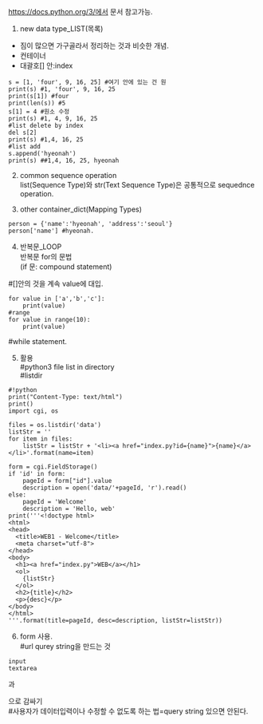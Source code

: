 https://docs.python.org/3/에서 문서 참고가능.<br>

1. new data type_LIST(목록)<br>
- 짐이 많으면 가구골라서 정리하는 것과 비슷한 개념.<br>
- 컨테이너<br>
- 대괄호[] 안:index<br>


```
s = [1, 'four', 9, 16, 25] #여기 안에 있는 건 원
print(s) #1, 'four', 9, 16, 25
print(s[1]) #four
print(len(s)) #5
s[1] = 4 #원소 수정
print(s) #1, 4, 9, 16, 25
#list delete by index
del s[2]
print(s) #1,4, 16, 25
#list add
s.append('hyeonah')
print(s) ##1,4, 16, 25, hyeonah
```


2. common sequence operation<br>
list(Sequence Type)와 str(Text Sequence Type)은 공통적으로 sequednce operation.<br>

3. other container_dict(Mapping Types)<br>
```
person = {'name':'hyeonah', 'address':'seoul'}
person['name'] #hyeonah.
```


4. 반복문_LOOP<br>
반복문 for의 문법<br>
(if 문: compound statement)

#[]안의 것을 계속 value에 대입.<br>
```
for value in ['a','b','c']:
    print(value)
#range
for value in range(10):
    print(value)
```

#while statement.<br>


5. 활용<br>
#python3 file list in directory<br>
#listdir<br>

```
#!python
print("Content-Type: text/html")
print()
import cgi, os

files = os.listdir('data')
listStr = ''
for item in files:
    listStr = listStr + '<li><a href="index.py?id={name}">{name}</a></li>'.format(name=item)

form = cgi.FieldStorage()
if 'id' in form:
    pageId = form["id"].value
    description = open('data/'+pageId, 'r').read()
else:
    pageId = 'Welcome'
    description = 'Hello, web'
print('''<!doctype html>
<html>
<head>
  <title>WEB1 - Welcome</title>
  <meta charset="utf-8">
</head>
<body>
  <h1><a href="index.py">WEB</a></h1>
  <ol>
    {listStr}
  </ol>
  <h2>{title}</h2>
  <p>{desc}</p>
</body>
</html>
'''.format(title=pageId, desc=description, listStr=listStr))
```

6. form 사용.<br>
#url qurey string을 만드는 것<br>
```
input
textarea
```
<form>과 </form>으로 감싸기<br>
#사용자가 데이터입력이나 수정할 수 없도록 하는 법=query string 있으면 안된다.<br>


